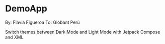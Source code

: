 # DemoApp

By: Flavia Figueroa
To: Globant Perú

Switch themes between Dark Mode and Light Mode with Jetpack Compose and XML
